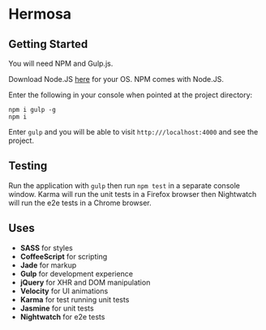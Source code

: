 Hermosa
===========

Getting Started
---------------

You will need NPM and Gulp.js.

Download Node.JS [here](http://nodejs.org/) for your OS. NPM comes with Node.JS.

Enter the following in your console when pointed at the project directory:

    npm i gulp -g
    npm i

Enter ```gulp``` and you will be able to visit ```http:///localhost:4000``` and see the project.

Testing
-------

Run the application with ```gulp``` then run ```npm test``` in a separate console window. Karma will run the unit tests in a Firefox browser then Nightwatch will run the e2e tests in a Chrome browser.

Uses
----

* **SASS** for styles
* **CoffeeScript** for scripting
* **Jade** for markup
* **Gulp** for development experience
* **jQuery** for XHR and DOM manipulation
* **Velocity** for UI animations
* **Karma** for test running unit tests
* **Jasmine** for unit tests
* **Nightwatch** for e2e tests
